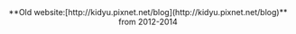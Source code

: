 <center>**Old website:[http://kidyu.pixnet.net/blog](http://kidyu.pixnet.net/blog)**</center>
<center>from 2012-2014</center>